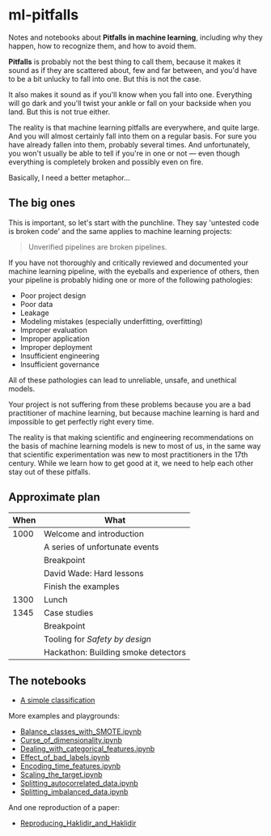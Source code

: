 # ml-pitfalls

Notes and notebooks about **Pitfalls in machine learning**, including why they happen, how to recognize them, and how to avoid them.

**Pitfalls** is probably not the best thing to call them, because it makes it sound as if they are scattered about, few and far between, and you'd have to be a bit unlucky to fall into one. But this is not the case.

It also makes it sound as if you'll know when you fall into one. Everything will go dark and you'll twist your ankle or fall on your backside when you land. But this is not true either.

The reality is that machine learning pitfalls are everywhere, and quite large. And you will almost certainly fall into them on a regular basis. For sure you have already fallen into them, probably several times. And unfortunately, you won't usually  be able to tell if you're in one or not &mdash; even though everything is completely broken and possibly even on fire.

Basically, I need a better metaphor...


## The big ones

This is important, so let's start with the punchline. They say 'untested code is broken code' and the same applies to machine learning projects:

> Unverified pipelines are broken pipelines.

If you have not thoroughly and critically reviewed and documented your machine learning pipeline, with the eyeballs and experience of others, then your pipeline is probably hiding one or more of the following pathologies:

- Poor project design
- Poor data
- Leakage
- Modeling mistakes (especially underfitting, overfitting)
- Improper evaluation
- Improper application
- Improper deployment
- Insufficient engineering
- Insufficient governance

All of these pathologies can lead to unreliable, unsafe, and unethical models.

Your project is not suffering from these problems because you are a bad practitioner of machine learning, but because machine learning is hard and impossible to get perfectly right every time.

The reality is that making scientific and engineering recommendations on the basis of machine learning models is new to most of us, in the same way that scientific experimentation was new to most practitioners in the 17th century. While we learn how to get good at it, we need to help each other stay out of these pitfalls.


## Approximate plan

| When | What                                |
|------|-------------------------------------|
| 1000 | Welcome and introduction            |
|      | A series of unfortunate events      |
|      | Breakpoint                          |
|      | David Wade: Hard lessons            |
|      | Finish the examples                 |
| 1300 | Lunch                               |
| 1345 | Case studies                        |
|      | Breakpoint                          |
|      | Tooling for _Safety by design_      |
|      | Hackathon: Building smoke detectors |  


## The notebooks

- [A simple classification](notebooks/A_simple_classification.ipynb)

More examples and playgrounds:

- [Balance_classes_with_SMOTE.ipynb](notebooks/Balance_classes_with_SMOTE.ipynb)
- [Curse_of_dimensionality.ipynb](notebooks/Curse_of_dimensionality.ipynb)
- [Dealing_with_categorical_features.ipynb](notebooks/Dealing_with_categorical_features.ipynb)
- [Effect_of_bad_labels.ipynb](notebooks/Effect_of_bad_labels.ipynb)
- [Encoding_time_features.ipynb](notebooks/Encoding_time_features.ipynb)
- [Scaling_the_target.ipynb](notebooks/Scaling_the_target.ipynb)
- [Splitting_autocorrelated_data.ipynb](notebooks/Splitting_autocorrelated_data.ipynb)
- [Splitting_imbalanced_data.ipynb](notebooks/Splitting_imbalanced_data.ipynb)

And one reproduction of a paper:

- [Reproducing_Haklidir_and_Haklidir](notebooks/Reproducing_Haklidir_and_Haklidir.ipynb)
